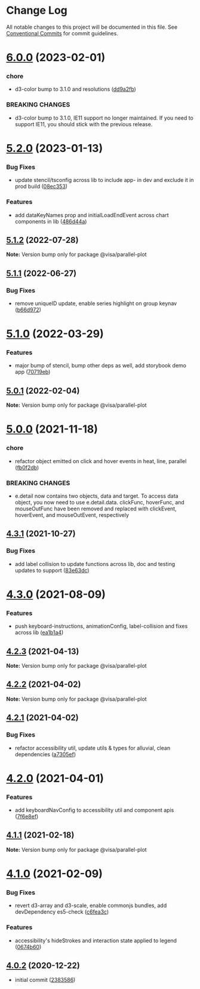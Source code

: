 # Change Log

All notable changes to this project will be documented in this file.
See [Conventional Commits](https://conventionalcommits.org) for commit guidelines.

# [6.0.0](https://github.com/visa/visa-chart-components/compare/@visa/parallel-plot@5.2.0...@visa/parallel-plot@6.0.0) (2023-02-01)

### chore

- d3-color bump to 3.1.0 and resolutions ([dd9a2fb](https://github.com/visa/visa-chart-components/commit/dd9a2fb369c44bab6607acb5229ceb656dce5561))

### BREAKING CHANGES

- d3-color bump to 3.1.0, IE11 support no longer maintained. If you need to support IE11, you should stick with the previous release.

# [5.2.0](https://github.com/visa/visa-chart-components/compare/@visa/parallel-plot@5.1.2...@visa/parallel-plot@5.2.0) (2023-01-13)

### Bug Fixes

- update stencil/tsconfig across lib to include app- in dev and exclude it in prod build ([08ec353](https://github.com/visa/visa-chart-components/commit/08ec35339ca384994333305c82f061b0e800262b))

### Features

- add dataKeyNames prop and initialLoadEndEvent across chart components in lib ([486d44a](https://github.com/visa/visa-chart-components/commit/486d44aba0867ee28734eeae30ffbac353926dfe))

## [5.1.2](https://github.com/visa/visa-chart-components/compare/@visa/parallel-plot@5.1.1...@visa/parallel-plot@5.1.2) (2022-07-28)

**Note:** Version bump only for package @visa/parallel-plot

## [5.1.1](https://github.com/visa/visa-chart-components/compare/@visa/parallel-plot@5.1.0...@visa/parallel-plot@5.1.1) (2022-06-27)

### Bug Fixes

- remove uniqueID update, enable series highlight on group keynav ([b66d972](https://github.com/visa/visa-chart-components/commit/b66d972564907139860bc7b81fc2d35232c0d6fc))

# [5.1.0](https://github.com/visa/visa-chart-components/compare/@visa/parallel-plot@5.0.1...@visa/parallel-plot@5.1.0) (2022-03-29)

### Features

- major bump of stencil, bump other deps as well, add storybook demo app ([70719eb](https://github.com/visa/visa-chart-components/commit/70719ebc7fa59dc169bcc7fea62b238bcfab6418))

## [5.0.1](https://github.com/visa/visa-chart-components/compare/@visa/parallel-plot@5.0.0...@visa/parallel-plot@5.0.1) (2022-02-04)

**Note:** Version bump only for package @visa/parallel-plot

# [5.0.0](https://github.com/visa/visa-chart-components/compare/@visa/parallel-plot@4.3.1...@visa/parallel-plot@5.0.0) (2021-11-18)

### chore

- refactor object emitted on click and hover events in heat, line, parallel ([fb0f2db](https://github.com/visa/visa-chart-components/commit/fb0f2db67d06ca267a00ac897676fea0d2813d60))

### BREAKING CHANGES

- e.detail now contains two objects, data and target. To access data object, you now need to use e.detail.data. clickFunc, hoverFunc, and mouseOutFunc have been removed and replaced with clickEvent, hoverEvent, and mouseOutEvent, respectively

## [4.3.1](https://github.com/visa/visa-chart-components/compare/@visa/parallel-plot@4.3.0...@visa/parallel-plot@4.3.1) (2021-10-27)

### Bug Fixes

- add label collision to update functions across lib, doc and testing updates to support ([83e63dc](https://github.com/visa/visa-chart-components/commit/83e63dc352165a68aee9db4e7175fd241c13f523))

# [4.3.0](https://github.com/visa/visa-chart-components/compare/@visa/parallel-plot@4.2.3...@visa/parallel-plot@4.3.0) (2021-08-09)

### Features

- push keyboard-instructions, animationConfig, label-collision and fixes across lib ([ea1b1a4](https://github.com/visa/visa-chart-components/commit/ea1b1a478b3ea9bcf07e76551a45a9adaaacdb47))

## [4.2.3](https://github.com/visa/visa-chart-components/compare/@visa/parallel-plot@4.2.2...@visa/parallel-plot@4.2.3) (2021-04-13)

**Note:** Version bump only for package @visa/parallel-plot

## [4.2.2](https://github.com/visa/visa-chart-components/compare/@visa/parallel-plot@4.2.1...@visa/parallel-plot@4.2.2) (2021-04-02)

**Note:** Version bump only for package @visa/parallel-plot

## [4.2.1](https://github.com/visa/visa-chart-components/compare/@visa/parallel-plot@4.2.0...@visa/parallel-plot@4.2.1) (2021-04-02)

### Bug Fixes

- refactor accessibility util, update utils & types for alluvial, clean dependencies ([a7305ef](https://github.com/visa/visa-chart-components/commit/a7305ef85f8e6b17d47bfb5bfcfc307626ea8bba))

# [4.2.0](https://github.com/visa/visa-chart-components/compare/@visa/parallel-plot@4.1.0...@visa/parallel-plot@4.2.0) (2021-04-01)

### Features

- add keyboardNavConfig to accessibility util and component apis ([7f6e8ef](https://github.com/visa/visa-chart-components/commit/7f6e8efee3f3c5a865c44862a72bef498eee0289))

## [4.1.1](https://github.com/visa/visa-chart-components/compare/@visa/parallel-plot@4.1.0...@visa/parallel-plot@4.1.1) (2021-02-18)

**Note:** Version bump only for package @visa/parallel-plot

# [4.1.0](https://github.com/visa/visa-chart-components/compare/@visa/parallel-plot@4.0.2...@visa/parallel-plot@4.1.0) (2021-02-09)

### Bug Fixes

- revert d3-array and d3-scale, enable commonjs bundles, add devDependency es5-check ([c6fea3c](https://github.com/visa/visa-chart-components/commit/c6fea3c601dfc4650b52996721ead03a1b363e2b))

### Features

- accessibility's hideStrokes and interaction state applied to legend ([0674b60](https://github.com/visa/visa-chart-components/commit/0674b608e918964f9bbce2992e363bf24f9cb911))

## [4.0.2](https://github.com/visa/visa-chart-components/tree/%40visa/parallel-plot%404.0.2) (2020-12-22)

- initial commit ([2383586](https://github.com/visa/visa-chart-components/commit/238358698bb59b8f20f424eeedc7235f51e02037))
